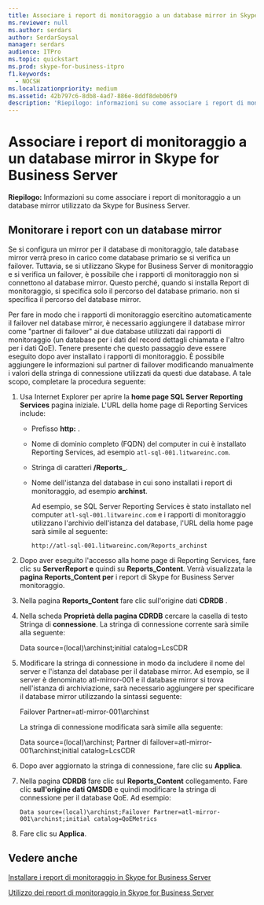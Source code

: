 ```yaml
---
title: Associare i report di monitoraggio a un database mirror in Skype for Business Server
ms.reviewer: null
ms.author: serdars
author: SerdarSoysal
manager: serdars
audience: ITPro
ms.topic: quickstart
ms.prod: skype-for-business-itpro
f1.keywords:
  - NOCSH
ms.localizationpriority: medium
ms.assetid: 42b797c6-8db8-4ad7-886e-8ddf8deb06f9
description: 'Riepilogo: informazioni su come associare i report di monitoraggio a un database mirror utilizzato da Skype for Business Server.'
---
```


# <a name="associate-monitoring-reports-with-a-mirror-database-in-skype-for-business-server"></a>Associare i report di monitoraggio a un database mirror in Skype for Business Server 
 
**Riepilogo:** Informazioni su come associare i report di monitoraggio a un database mirror utilizzato da Skype for Business Server.
  
## <a name="monitor-reports-with-a-mirror-database"></a>Monitorare i report con un database mirror

Se si configura un mirror per il database di monitoraggio, tale database mirror verrà preso in carico come database primario se si verifica un failover. Tuttavia, se si utilizzano Skype for Business Server di monitoraggio e si verifica un failover, è possibile che i rapporti di monitoraggio non si connettono al database mirror. Questo perché, quando si installa Report di monitoraggio, si specifica solo il percorso del database primario. non si specifica il percorso del database mirror.
  
Per fare in modo che i rapporti di monitoraggio esercitino automaticamente il failover nel database mirror, è necessario aggiungere il database mirror come "partner di failover" ai due database utilizzati dai rapporti di monitoraggio (un database per i dati del record dettagli chiamata e l'altro per i dati QoE). Tenere presente che questo passaggio deve essere eseguito dopo aver installato i rapporti di monitoraggio. È possibile aggiungere le informazioni sul partner di failover modificando manualmente i valori della stringa di connessione utilizzati da questi due database. A tale scopo, completare la procedura seguente:
  
1. Usa Internet Explorer per aprire la **home page SQL Server Reporting Services** pagina iniziale. L'URL della home page di Reporting Services include:
    
   - Prefisso **http:** .
    
   - Nome di dominio completo (FQDN) del computer in cui è installato Reporting Services, ad esempio `atl-sql-001.litwareinc.com`.
    
   - Stringa di caratteri **/Reports_**.
    
   - Nome dell'istanza del database in cui sono installati i report di monitoraggio, ad esempio **archinst**.
    
     Ad esempio, se SQL Server Reporting Services è stato installato nel computer `atl-sql-001.litwareinc.com` e i rapporti di monitoraggio utilizzano l'archivio dell'istanza del database, l'URL della home page sarà simile al seguente:
    
     `http://atl-sql-001.litwareinc.com/Reports_archinst`
    
2. Dopo aver eseguito l'accesso alla home page di Reporting Services, fare clic su **ServerReport e** quindi su **Reports_Content**. Verrà visualizzata la **pagina Reports_Content per** i report di Skype for Business Server monitoraggio.
    
3. Nella pagina **Reports_Content** fare clic sull'origine dati **CDRDB** .
    
4. Nella scheda **Proprietà della pagina CDRDB** cercare  la casella di testo Stringa di **connessione**. La stringa di connessione corrente sarà simile alla seguente:
    
    Data source=(local)\archinst;initial catalog=LcsCDR
    
5. Modificare la stringa di connessione in modo da includere il nome del server e l'istanza del database per il database mirror. Ad esempio, se il server è denominato atl-mirror-001 e il database mirror si trova nell'istanza di archiviazione, sarà necessario aggiungere per specificare il database mirror utilizzando la sintassi seguente:
    
    Failover Partner=atl-mirror-001\archinst
    
    La stringa di connessione modificata sarà simile alla seguente:
    
    Data source=(local)\archinst; Partner di failover=atl-mirror-001\archinst;initial catalog=LcsCDR
    
6. Dopo aver aggiornato la stringa di connessione, fare clic su **Applica**.
    
7. Nella pagina **CDRDB** fare clic sul **Reports_Content** collegamento. Fare clic **sull'origine dati QMSDB** e quindi modificare la stringa di connessione per il database QoE. Ad esempio:
    
    `Data source=(local)\archinst;Failover Partner=atl-mirror-001\archinst;initial catalog=QoEMetrics`
    
8. Fare clic su **Applica**.
    
## <a name="see-also"></a>Vedere anche

[Installare i report di monitoraggio in Skype for Business Server](install-monitoring-reports.md)
  
[Utilizzo dei report di monitoraggio in Skype for Business Server](../../manage/health-and-monitoring/monitoring-reports.md)
